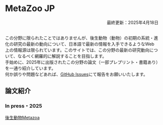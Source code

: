 # MetaZoo JP
<div style="text-align: right;">最終更新：2025年4月18日</div><br>

この分野に限られたことではありませんが、後生動物（動物）の初期の系統・進化の研究の最新の動向について、日本語で最新の情報を入手できるようなWeb上の情報源は限られています。このサイトでは、この分野の最新の研究動向について、なるべく網羅的に解説することを目指します。  
手始めに、2025年に出版されたこの分野の論文（一部プレプリント・書籍あり）を一通り紹介しています。  
何か誤りや問題などあれば、[GitHub Issues](https://github.com/MZ9862/metazoo-jp/issues)にて報告をお願いいたします。

## 論文紹介
### In press・2025
[後生動物Metazoa](Papers/Papers2025Metazoa.md)
